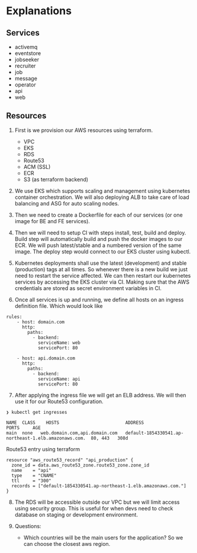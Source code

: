 # Explanations

## Services
- activemq    
- eventstore  
- jobseeker   
- recruiter   
- job
- message
- operator
- api
- web

## Resources 
1. First is we provision our AWS resources using terraform. 
    - VPC
    - EKS
    - RDS
    - Route53
    - ACM (SSL)
    - ECR
    - S3 (as terraform backend)

2. We use EKS which supports scaling and management using kubernetes container orchestration. We will also deploying ALB to take care of load balancing and ASG for auto scaling nodes.

3. Then we need to create a Dockerfile for each of our services (or one image for BE and FE services).

4. Then we will need to setup CI with steps install, test, build and deploy. Build step will automatically build and push the docker images to our ECR. We will push latest/stable and a numbered version of the same image. The deploy step would connect to our EKS cluster using kubectl.

5. Kubernetes deployments shall use the latest (development) and stable (production) tags at all times. So whenever there is a new build we just need to restart the service affected. We can then restart our kubernetes services by accessing the EKS cluster via CI. Making sure that the AWS credentials are stored as secret environment variables in CI.

6. Once all services is up and running, we define all hosts on an ingress definition file. Which would look like

```
rules:
    - host: domain.com
      http:
        paths:
          - backend:
            serviceName: web
            servicePort: 80

    - host: api.domain.com
      http:
        paths:
          - backend:
            serviceName: api
            servicePort: 80
```

7. After applying the ingress file we will get an ELB address. We will then use it for our Route53 configuration. 

```
❯ kubectl get ingresses

NAME  CLASS    HOSTS                         ADDRESS                                               PORTS     AGE                                                         
main  none   web.domain.com,api.domain.com   default-1854330541.ap-northeast-1.elb.amazonaws.com.  80, 443   308d

```

Route53 entry using terraform
```
resource "aws_route53_record" "api_production" {
  zone_id = data.aws_route53_zone.route53_zone.zone_id
  name    = "api"
  type    = "CNAME"
  ttl     = "300"
  records = ["default-1854330541.ap-northeast-1.elb.amazonaws.com."]
}

```

8. The RDS will be accessible outside our VPC but we will limit access using security group. This is useful for when devs need to check database on staging or development environment.


9. Questions: 

    - Which countries will be the main users for the application? So we can choose the closest aws region.